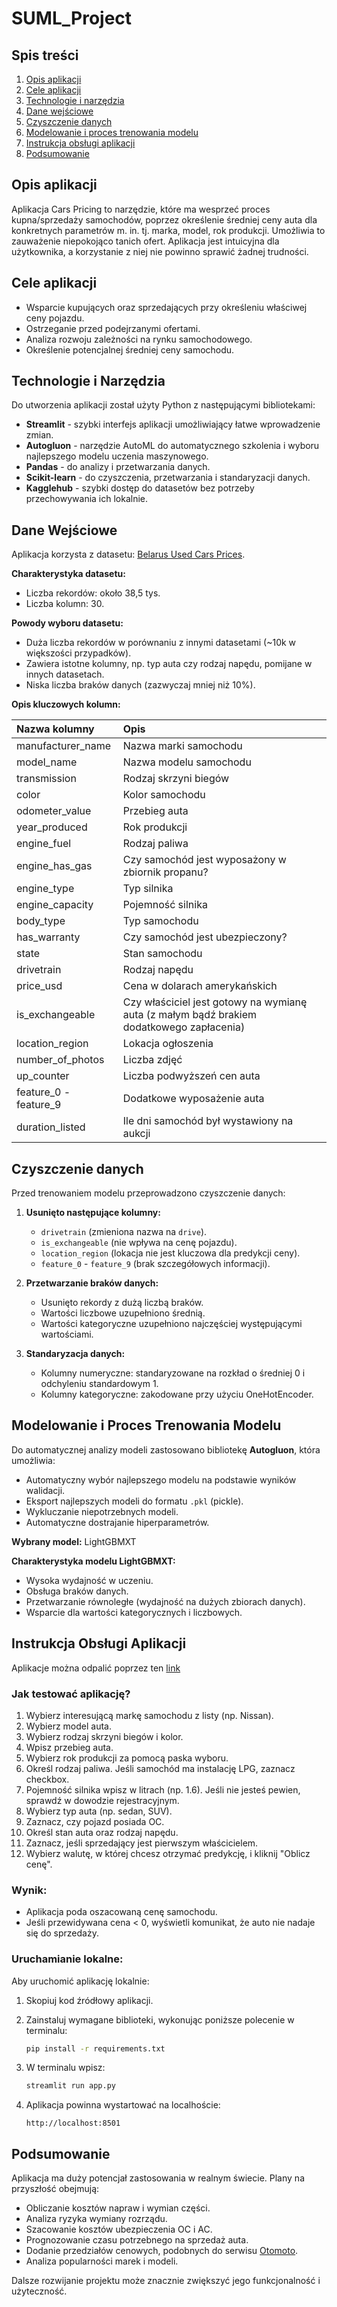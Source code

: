 # SUML_Project

## Spis treści
1. [Opis aplikacji](#opis-aplikacji)
2. [Cele aplikacji](#cele-aplikacji)
3. [Technologie i narzędzia](#technologie-i-narzędzia)
4. [Dane wejściowe](#dane-wejściowe)
5. [Czyszczenie danych](#czyszczenie-danych)
6. [Modelowanie i proces trenowania modelu](#modelowanie-i-proces-trenowania-modelu)
7. [Instrukcja obsługi aplikacji](#instrukcja-obsługi-aplikacji)
8. [Podsumowanie](#podsumowanie)
  
## Opis aplikacji

Aplikacja Cars Pricing to narzędzie, które ma wesprzeć proces kupna/sprzedaży samochodów, poprzez określenie średniej ceny auta dla konkretnych parametrów m. in. tj. marka, model, rok produkcji. Umożliwia to zauważenie niepokojąco tanich ofert. Aplikacja jest intuicyjna dla użytkownika, a korzystanie z niej nie powinno sprawić żadnej trudności.

## Cele aplikacji
- Wsparcie kupujących oraz sprzedających przy określeniu właściwej ceny pojazdu.
- Ostrzeganie przed podejrzanymi ofertami​.
- Analiza rozwoju zależności na rynku samochodowego.
- Określenie potencjalnej średniej ceny samochodu.

## Technologie i Narzędzia

Do utworzenia aplikacji został użyty Python z następującymi bibliotekami:

- **Streamlit** - szybki interfejs aplikacji umożliwiający łatwe wprowadzenie zmian.
- **Autogluon** - narzędzie AutoML do automatycznego szkolenia i wyboru najlepszego modelu uczenia maszynowego.
- **Pandas** - do analizy i przetwarzania danych.
- **Scikit-learn** - do czyszczenia, przetwarzania i standaryzacji danych.
- **Kagglehub** - szybki dostęp do datasetów bez potrzeby przechowywania ich lokalnie.

## Dane Wejściowe
Aplikacja korzysta z datasetu: [Belarus Used Cars Prices](https://www.kaggle.com/datasets/lepchenkov/usedcarscatalog).

**Charakterystyka datasetu:**
- Liczba rekordów: około 38,5 tys.
- Liczba kolumn: 30.

**Powody wyboru datasetu:**
- Duża liczba rekordów w porównaniu z innymi datasetami (~10k w większości przypadków).
- Zawiera istotne kolumny, np. typ auta czy rodzaj napędu, pomijane w innych datasetach.
- Niska liczba braków danych (zazwyczaj mniej niż 10%).

**Opis kluczowych kolumn:**

| Nazwa kolumny | Opis |
|:-------------------|:------------------------------------------------|
| manufacturer_name | Nazwa marki samochodu |
| model_name | Nazwa modelu samochodu |
| transmission | Rodzaj skrzyni biegów |
| color | Kolor samochodu |
| odometer_value | Przebieg auta |
| year_produced | Rok produkcji |
| engine_fuel | Rodzaj paliwa |
| engine_has_gas | Czy samochód jest wyposażony w zbiornik propanu? |
| engine_type | Typ silnika |
| engine_capacity | Pojemność silnika |
| body_type | Typ samochodu |
| has_warranty | Czy samochód jest ubezpieczony? |
| state | Stan samochodu |
| drivetrain | Rodzaj napędu |
| price_usd | Cena w dolarach amerykańskich |
| is_exchangeable | Czy właściciel jest gotowy na wymianę auta (z małym bądź brakiem dodatkowego zapłacenia) |
| location_region | Lokacja ogłoszenia |
| number_of_photos | Liczba zdjęć |
| up_counter | Liczba podwyższeń cen auta |
| feature_0 - feature_9 | Dodatkowe wyposażenie auta |
| duration_listed | Ile dni samochód był wystawiony na aukcji |

## Czyszczenie danych
Przed trenowaniem modelu przeprowadzono czyszczenie danych:

1. **Usunięto następujące kolumny:**
   - `drivetrain` (zmieniona nazwa na `drive`).
   - `is_exchangeable` (nie wpływa na cenę pojazdu).
   - `location_region` (lokacja nie jest kluczowa dla predykcji ceny).
   - `feature_0` - `feature_9` (brak szczegółowych informacji).

2. **Przetwarzanie braków danych:**
   - Usunięto rekordy z dużą liczbą braków.
   - Wartości liczbowe uzupełniono średnią.
   - Wartości kategoryczne uzupełniono najczęściej występującymi wartościami.

3. **Standaryzacja danych:**
   - Kolumny numeryczne: standaryzowane na rozkład o średniej 0 i odchyleniu standardowym 1.
   - Kolumny kategoryczne: zakodowane przy użyciu OneHotEncoder.

## Modelowanie i Proces Trenowania Modelu

Do automatycznej analizy modeli zastosowano bibliotekę **Autogluon**, która umożliwia:

- Automatyczny wybór najlepszego modelu na podstawie wyników walidacji.
- Eksport najlepszych modeli do formatu `.pkl` (pickle).
- Wykluczanie niepotrzebnych modeli.
- Automatyczne dostrajanie hiperparametrów.


**Wybrany model:** LightGBMXT

**Charakterystyka modelu LightGBMXT:**
- Wysoka wydajność w uczeniu.
- Obsługa braków danych.
- Przetwarzanie równoległe (wydajność na dużych zbiorach danych).
- Wsparcie dla wartości kategorycznych i liczbowych.
  
## Instrukcja Obsługi Aplikacji

Aplikacje można odpalić poprzez ten <a href='https://sumel-car-zoomer-v2-544564685305.europe-central2.run.app/'>link</a>

### Jak testować aplikację?
1. Wybierz interesującą markę samochodu z listy (np. Nissan).
2. Wybierz model auta.
3. Wybierz rodzaj skrzyni biegów i kolor.
4. Wpisz przebieg auta.
5. Wybierz rok produkcji za pomocą paska wyboru.
6. Określ rodzaj paliwa. Jeśli samochód ma instalację LPG, zaznacz checkbox.
7. Pojemność silnika wpisz w litrach (np. 1.6). Jeśli nie jesteś pewien, sprawdź w dowodzie rejestracyjnym.
8. Wybierz typ auta (np. sedan, SUV).
9. Zaznacz, czy pojazd posiada OC.
10. Określ stan auta oraz rodzaj napędu.
11. Zaznacz, jeśli sprzedający jest pierwszym właścicielem.
12. Wybierz walutę, w której chcesz otrzymać predykcję, i kliknij "Oblicz cenę".
    
### Wynik:
- Aplikacja poda oszacowaną cenę samochodu.
- Jeśli przewidywana cena < 0, wyświetli komunikat, że auto nie nadaje się do sprzedaży.

### Uruchamianie lokalne:
Aby uruchomić aplikację lokalnie:
1. Skopiuj kod źródłowy aplikacji.
2. Zainstaluj wymagane biblioteki, wykonując poniższe polecenie w terminalu:

   ```bash
   pip install -r requirements.txt
   ```

3. W terminalu wpisz:

   ```bash
   streamlit run app.py
   ```
4. Aplikacja powinna wystartować na localhoście:
   ```url
   http://localhost:8501
   ```
   
## Podsumowanie
Aplikacja ma duży potencjał zastosowania w realnym świecie. Plany na przyszłość obejmują:

- Obliczanie kosztów napraw i wymian części.
- Analiza ryzyka wymiany rozrządu.
- Szacowanie kosztów ubezpieczenia OC i AC.
- Prognozowanie czasu potrzebnego na sprzedaż auta.
- Dodanie przedziałów cenowych, podobnych do serwisu [Otomoto](https://www.otomoto.pl/osobowe/bmw).
- Analiza popularności marek i modeli.

Dalsze rozwijanie projektu może znacznie zwiększyć jego funkcjonalność i użyteczność.
